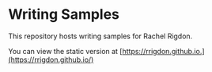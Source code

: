 # Writing Samples

This repository hosts writing samples for Rachel Rigdon.

You can view the static version at [https://rrigdon.github.io.](https://rrigdon.github.io/)
